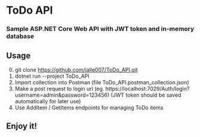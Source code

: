# ToDo API

### Sample ASP.NET Core Web API with JWT token and in-memory database

## Usage

0. git clone https://github.com/jalle007/ToDo_API.git
1. dotnet run --project ToDo_API
2. Import collection into Postman (file ToDo_API.postman_collection.json)
3. Make a post request to login url (eg. https://localhost:7029/Auth/login?username=admin&password=123456)
	(JWT token should be saved automatically for later use)
4. Use AddItem / GetItems endpoints for managing ToDo items


## Enjoy it!



